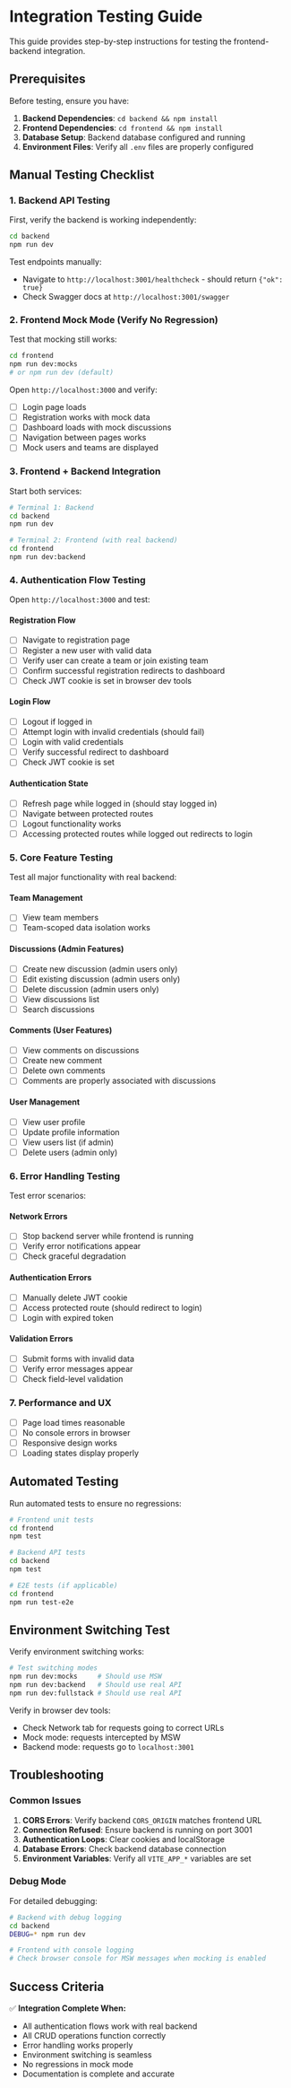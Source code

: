 # Integration Testing Guide

This guide provides step-by-step instructions for testing the frontend-backend integration.

## Prerequisites

Before testing, ensure you have:

1. **Backend Dependencies**: `cd backend && npm install`
2. **Frontend Dependencies**: `cd frontend && npm install`
3. **Database Setup**: Backend database configured and running
4. **Environment Files**: Verify all `.env` files are properly configured

## Manual Testing Checklist

### 1. Backend API Testing

First, verify the backend is working independently:

```bash
cd backend
npm run dev
```

Test endpoints manually:
- Navigate to `http://localhost:3001/healthcheck` - should return `{"ok": true}`
- Check Swagger docs at `http://localhost:3001/swagger`

### 2. Frontend Mock Mode (Verify No Regression)

Test that mocking still works:

```bash
cd frontend
npm run dev:mocks
# or npm run dev (default)
```

Open `http://localhost:3000` and verify:
- [ ] Login page loads
- [ ] Registration works with mock data
- [ ] Dashboard loads with mock discussions
- [ ] Navigation between pages works
- [ ] Mock users and teams are displayed

### 3. Frontend + Backend Integration

Start both services:

```bash
# Terminal 1: Backend
cd backend
npm run dev

# Terminal 2: Frontend (with real backend)
cd frontend
npm run dev:backend
```

### 4. Authentication Flow Testing

Open `http://localhost:3000` and test:

#### Registration Flow
- [ ] Navigate to registration page
- [ ] Register a new user with valid data
- [ ] Verify user can create a team or join existing team
- [ ] Confirm successful registration redirects to dashboard
- [ ] Check JWT cookie is set in browser dev tools

#### Login Flow
- [ ] Logout if logged in
- [ ] Attempt login with invalid credentials (should fail)
- [ ] Login with valid credentials
- [ ] Verify successful redirect to dashboard
- [ ] Check JWT cookie is set

#### Authentication State
- [ ] Refresh page while logged in (should stay logged in)
- [ ] Navigate between protected routes
- [ ] Logout functionality works
- [ ] Accessing protected routes while logged out redirects to login

### 5. Core Feature Testing

Test all major functionality with real backend:

#### Team Management
- [ ] View team members
- [ ] Team-scoped data isolation works

#### Discussions (Admin Features)
- [ ] Create new discussion (admin users only)
- [ ] Edit existing discussion (admin users only)
- [ ] Delete discussion (admin users only)
- [ ] View discussions list
- [ ] Search discussions

#### Comments (User Features)
- [ ] View comments on discussions
- [ ] Create new comment
- [ ] Delete own comments
- [ ] Comments are properly associated with discussions

#### User Management
- [ ] View user profile
- [ ] Update profile information
- [ ] View users list (if admin)
- [ ] Delete users (admin only)

### 6. Error Handling Testing

Test error scenarios:

#### Network Errors
- [ ] Stop backend server while frontend is running
- [ ] Verify error notifications appear
- [ ] Check graceful degradation

#### Authentication Errors
- [ ] Manually delete JWT cookie
- [ ] Access protected route (should redirect to login)
- [ ] Login with expired token

#### Validation Errors
- [ ] Submit forms with invalid data
- [ ] Verify error messages appear
- [ ] Check field-level validation

### 7. Performance and UX

- [ ] Page load times reasonable
- [ ] No console errors in browser
- [ ] Responsive design works
- [ ] Loading states display properly

## Automated Testing

Run automated tests to ensure no regressions:

```bash
# Frontend unit tests
cd frontend
npm test

# Backend API tests
cd backend
npm test

# E2E tests (if applicable)
cd frontend
npm run test-e2e
```

## Environment Switching Test

Verify environment switching works:

```bash
# Test switching modes
npm run dev:mocks     # Should use MSW
npm run dev:backend   # Should use real API
npm run dev:fullstack # Should use real API
```

Verify in browser dev tools:
- Check Network tab for requests going to correct URLs
- Mock mode: requests intercepted by MSW
- Backend mode: requests go to `localhost:3001`

## Troubleshooting

### Common Issues

1. **CORS Errors**: Verify backend `CORS_ORIGIN` matches frontend URL
2. **Connection Refused**: Ensure backend is running on port 3001
3. **Authentication Loops**: Clear cookies and localStorage
4. **Database Errors**: Check backend database connection
5. **Environment Variables**: Verify all `VITE_APP_*` variables are set

### Debug Mode

For detailed debugging:

```bash
# Backend with debug logging
cd backend
DEBUG=* npm run dev

# Frontend with console logging
# Check browser console for MSW messages when mocking is enabled
```

## Success Criteria

✅ **Integration Complete When:**
- All authentication flows work with real backend
- All CRUD operations function correctly
- Error handling works properly
- Environment switching is seamless
- No regressions in mock mode
- Documentation is complete and accurate